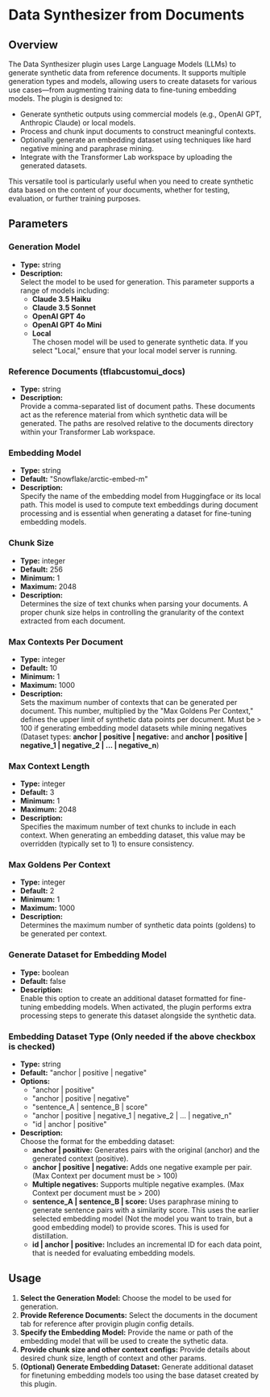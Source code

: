 # Data Synthesizer from Documents

## Overview

The Data Synthesizer plugin uses Large Language Models (LLMs) to generate synthetic data from reference documents. It supports multiple generation types and models, allowing users to create datasets for various use cases—from augmenting training data to fine-tuning embedding models. The plugin is designed to:

- Generate synthetic outputs using commercial models (e.g., OpenAI GPT, Anthropic Claude) or local models.
- Process and chunk input documents to construct meaningful contexts.
- Optionally generate an embedding dataset using techniques like hard negative mining and paraphrase mining.
- Integrate with the Transformer Lab workspace by uploading the generated datasets.

This versatile tool is particularly useful when you need to create synthetic data based on the content of your documents, whether for testing, evaluation, or further training purposes.

## Parameters

### Generation Model

- **Type:** string
- **Description:**  
  Select the model to be used for generation. This parameter supports a range of models including:
  - **Claude 3.5 Haiku**
  - **Claude 3.5 Sonnet**
  - **OpenAI GPT 4o**
  - **OpenAI GPT 4o Mini**
  - **Local**  
  The chosen model will be used to generate synthetic data. If you select "Local," ensure that your local model server is running.

### Reference Documents (tflabcustomui_docs)

- **Type:** string
- **Description:**  
  Provide a comma-separated list of document paths. These documents act as the reference material from which synthetic data will be generated. The paths are resolved relative to the documents directory within your Transformer Lab workspace.

### Embedding Model

- **Type:** string
- **Default:** "Snowflake/arctic-embed-m"
- **Description:**  
  Specify the name of the embedding model from Huggingface or its local path. This model is used to compute text embeddings during document processing and is essential when generating a dataset for fine-tuning embedding models.

### Chunk Size

- **Type:** integer
- **Default:** 256
- **Minimum:** 1
- **Maximum:** 2048
- **Description:**  
  Determines the size of text chunks when parsing your documents. A proper chunk size helps in controlling the granularity of the context extracted from each document.

### Max Contexts Per Document

- **Type:** integer
- **Default:** 10
- **Minimum:** 1
- **Maximum:** 1000
- **Description:**  
  Sets the maximum number of contexts that can be generated per document. This number, multiplied by the "Max Goldens Per Context," defines the upper limit of synthetic data points per document. Must be > 100 if generating embedding model datasets while mining negatives (Dataset types: **anchor | positive | negative:** and **anchor | positive | negative_1 | negative_2 | ... | negative_n**)

### Max Context Length

- **Type:** integer
- **Default:** 3
- **Minimum:** 1
- **Maximum:** 2048
- **Description:**  
  Specifies the maximum number of text chunks to include in each context. When generating an embedding dataset, this value may be overridden (typically set to 1) to ensure consistency.

### Max Goldens Per Context

- **Type:** integer
- **Default:** 2
- **Minimum:** 1
- **Maximum:** 1000
- **Description:**  
  Determines the maximum number of synthetic data points (goldens) to be generated per context.

### Generate Dataset for Embedding Model

- **Type:** boolean
- **Default:** false
- **Description:**  
  Enable this option to create an additional dataset formatted for fine-tuning embedding models. When activated, the plugin performs extra processing steps to generate this dataset alongside the synthetic data.

### Embedding Dataset Type (Only needed if the above checkbox is checked)

- **Type:** string
- **Default:** "anchor | positive | negative"
- **Options:**
  - "anchor | positive"
  - "anchor | positive | negative"
  - "sentence_A | sentence_B | score"
  - "anchor | positive | negative_1 | negative_2 | ... | negative_n"
  - "id | anchor | positive"
- **Description:**  
  Choose the format for the embedding dataset:
  - **anchor | positive:** Generates pairs with the original (anchor) and the generated context (positive). 
  - **anchor | positive | negative:** Adds one negative example per pair. (Max Context per document must be > 100)
  - **Multiple negatives:** Supports multiple negative examples. (Max Context per document must be > 200)
  - **sentence_A | sentence_B | score:** Uses paraphrase mining to generate sentence pairs with a similarity score. This uses the earlier selected embedding model (Not the model you want to train, but a good embedding model) to provide scores. This is used for distillation.
  - **id | anchor | positive:** Includes an incremental ID for each data point, that is needed for evaluating embedding models.

## Usage

1. **Select the Generation Model:** Choose the model to be used for generation.
2. **Provide Reference Documents:** Select the documents in the document tab for reference after provigin plugin config details.
3. **Specify the Embedding Model:** Provide the name or path of the embedding model that will be used to create the sythetic data.
4. **Provide chunk size and other context configs:** Provide details about desired chunk size, length of context and other params.
5. **(Optional) Generate Embedding Dataset:** Generate additional dataset for finetuning embedding models too using the base dataset created by this plugin. 

